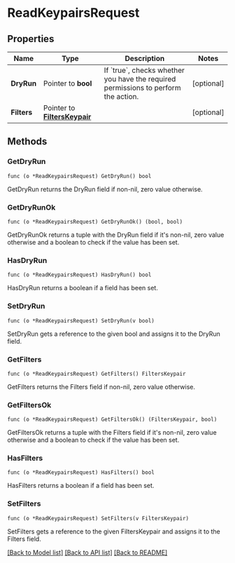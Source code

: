 # ReadKeypairsRequest

## Properties

Name | Type | Description | Notes
------------ | ------------- | ------------- | -------------
**DryRun** | Pointer to **bool** | If &#x60;true&#x60;, checks whether you have the required permissions to perform the action. | [optional] 
**Filters** | Pointer to [**FiltersKeypair**](FiltersKeypair.md) |  | [optional] 

## Methods

### GetDryRun

`func (o *ReadKeypairsRequest) GetDryRun() bool`

GetDryRun returns the DryRun field if non-nil, zero value otherwise.

### GetDryRunOk

`func (o *ReadKeypairsRequest) GetDryRunOk() (bool, bool)`

GetDryRunOk returns a tuple with the DryRun field if it's non-nil, zero value otherwise
and a boolean to check if the value has been set.

### HasDryRun

`func (o *ReadKeypairsRequest) HasDryRun() bool`

HasDryRun returns a boolean if a field has been set.

### SetDryRun

`func (o *ReadKeypairsRequest) SetDryRun(v bool)`

SetDryRun gets a reference to the given bool and assigns it to the DryRun field.

### GetFilters

`func (o *ReadKeypairsRequest) GetFilters() FiltersKeypair`

GetFilters returns the Filters field if non-nil, zero value otherwise.

### GetFiltersOk

`func (o *ReadKeypairsRequest) GetFiltersOk() (FiltersKeypair, bool)`

GetFiltersOk returns a tuple with the Filters field if it's non-nil, zero value otherwise
and a boolean to check if the value has been set.

### HasFilters

`func (o *ReadKeypairsRequest) HasFilters() bool`

HasFilters returns a boolean if a field has been set.

### SetFilters

`func (o *ReadKeypairsRequest) SetFilters(v FiltersKeypair)`

SetFilters gets a reference to the given FiltersKeypair and assigns it to the Filters field.


[[Back to Model list]](../README.md#documentation-for-models) [[Back to API list]](../README.md#documentation-for-api-endpoints) [[Back to README]](../README.md)


